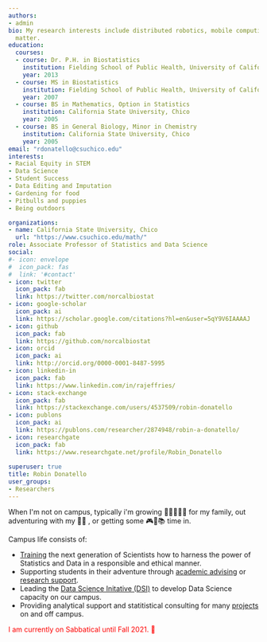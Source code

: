 ```yaml
---
authors:
- admin
bio: My research interests include distributed robotics, mobile computing and programmable
  matter.
education:
  courses:
  - course: Dr. P.H. in Biostatistics
    institution: Fielding School of Public Health, University of California, Los Angeles
    year: 2013
  - course: MS in Biostatistics
    institution: Fielding School of Public Health, University of California, Los Angeles
    year: 2007
  - course: BS in Mathematics, Option in Statistics
    institution: California State University, Chico
    year: 2005
  - course: BS in General Biology, Minor in Chemistry
    institution: California State University, Chico
    year: 2005
email: "rdonatello@csuchico.edu"
interests:
- Racial Equity in STEM
- Data Science
- Student Success
- Data Editing and Imputation
- Gardening for food
- Pitbulls and puppies
- Being outdoors

organizations:
- name: California State University, Chico
  url: "https://www.csuchico.edu/math/"
role: Associate Professor of Statistics and Data Science
social:
#- icon: envelope
#  icon_pack: fas
#  link: '#contact'
- icon: twitter
  icon_pack: fab
  link: https://twitter.com/norcalbiostat
- icon: google-scholar
  icon_pack: ai
  link: https://scholar.google.com/citations?hl=en&user=5qY9V6IAAAAJ
- icon: github
  icon_pack: fab
  link: https://github.com/norcalbiostat
- icon: orcid
  icon_pack: ai
  link: http://orcid.org/0000-0001-8487-5995
- icon: linkedin-in
  icon_pack: fab
  link: https://www.linkedin.com/in/rajeffries/
- icon: stack-exchange
  icon_pack: fab
  link: https://stackexchange.com/users/4537509/robin-donatello
- icon: publons
  icon_pack: ai
  link: https://publons.com/researcher/2874948/robin-a-donatello/
- icon: researchgate
  icon_pack: fab
  link: https://www.researchgate.net/profile/Robin_Donatello
  
superuser: true
title: Robin Donatello
user_groups:
- Researchers
---
```



When I'm not on campus, typically i'm growing :carrot::ear_of_rice::tomato::eggplant::green_apple: for my family, out adventuring with my :dog::poodle: , or getting some :video_game::game_die::books: time in. 

Campus life consists of: 

* [Training](/courses) the next generation of Scientists how to harness the power of Statistics and Data in a responsible and ethical manner. 
* Supporting students in their adventure through [academic advising]() or [research support](). 
* Leading the [Data Science Initative (DSI)](http://datascience.csuchico.edu) to develop Data Science capacity on our campus.
* Providing analytical support and statitistical consulting for many [projects](#projects) on and off campus. 

<span style="color:red">I am currently on Sabbatical until Fall 2021. :green_heart: </span>

<!---
<span style="color:red">Current student looking for your [class page](#teaching)? </span>
--->

